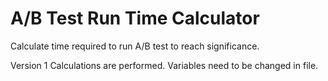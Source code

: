 # A/B Test Run Time Calculator
 Calculate time required to run A/B test to reach significance.

 Version 1
Calculations are performed. Variables need to be changed in file.
